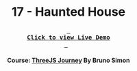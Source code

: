 <div align="center">

# 17 - Haunted House

**[<kbd> <br> **Click to view Live Demo** <br> </kbd>][demo]** &nbsp;&nbsp;

#### Course: [ThreeJS Journey][course] By Bruno Simon

<!-----------------------------------{ Links }---------------------------------->

[course]: https://threejs-journey.com
[demo]: https://haunted-house-threejs-journey.vercel.app

</div>
